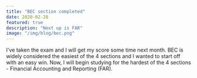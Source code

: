 ```yaml
---
title: "BEC section completed"
date: 2020-02-28
featured: true
description: "Next up is FAR"
image: "/img/blog/bec.png"
---
```


I've taken the exam and I will get my score some time next month. BEC is widely considered the easiest of the 4 sections and I wanted to start off with an easy win. Now, I will begin studying for the hardest of the 4 sections - Financial Accounting and Reporting (FAR). 
